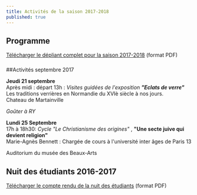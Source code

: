 ```yaml
---
title: Activités de la saison 2017-2018
published: true
---
```



## Programme

[Télécharger le dépliant complet pour la saison 2017-2018](/fichiers/brochure-2017-2018.pdf) (format PDF)

###

  

##Activités septembre 2017

   

**Jeudi 21 septembre**  
Après midi : départ 13h : _Visites guidées de l'exposition _**"Eclats de verre"**__   
Les traditions verrières en Normandie du XVIè siècle à nos jours.  
Chateau de Martainville  

_Goûter à RY_


   



**Lundi 25 Septembre**  
17h à 18h30: _Cycle "Le Christianisme des origines"_ , **"Une secte juive qui devient religion"**  
Marie-Agnès Bennett : Chargée de cours à l'université inter âges de Paris 13  

Auditorium du musée des Beaux-Arts



## Nuit des étudiants 2016-2017

[Télécharger le compte rendu de la nuit des étudiants](/fichiers/161128-nuit-des-etudiants-au-musee.pdf) (format PDF)
